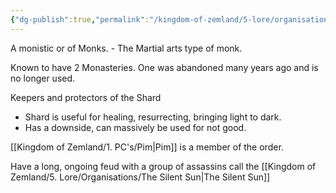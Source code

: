 ```yaml
---
{"dg-publish":true,"permalink":"/kingdom-of-zemland/5-lore/organisations/the-silver-dawn/"}
---
```





A monistic or of Monks. - The Martial arts type of monk.

Known to have 2 Monasteries.  One was abandoned many years ago and is no longer used.

Keepers and protectors of the Shard
- Shard is useful for healing, resurrecting, bringing light to dark.
- Has a downside, can massively be used for not good.

[[Kingdom of Zemland/1. PC's/Pim\|Pim]] is a member of the order.

Have a long, ongoing feud with a group of assassins call the [[Kingdom of Zemland/5. Lore/Organisations/The Silent Sun\|The Silent Sun]] 